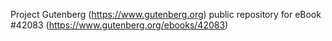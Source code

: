 Project Gutenberg (https://www.gutenberg.org) public repository for eBook #42083 (https://www.gutenberg.org/ebooks/42083)
